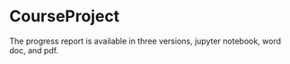 # CourseProject

The progress report is available in three versions, jupyter notebook, word doc, and pdf.
